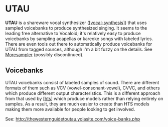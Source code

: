 # UTAU

**UTAU** is a shareware vocal synthesizer ([[vocal-synthesis]]) that uses sampled voicebanks to produce synthesized singing.  It seems to the leading free alternative to Vocaloid; it's relatively easy to produce voicebanks by sampling acapellas or kareoke songs with labeled lyrics.  There are even tools out there to automatically produce voicebanks for UTAU from tagged sources, although I'm a bit fuzzy on the details.  See [Moresampler](http://www.catmpro.com/en/utautools/moresampler-0-8-4/) (possibly discontinued).

## Voicebanks

UTAU voicebanks consist of labeled samples of sound.  There are different formats of them such as VCV (vowel-consonant-vowel), CVVC, and others which produce different output characteristics.  This is a different approach from that used by [[hts]] which produce models rather than relying entirely on samples.  As a result, they are much easier to create than HTS models making them more available for people looking to get involved.

See: <http://thewesternguidetoutau.yolasite.com/voice-banks.php>

[//begin]: # "Autogenerated link references for markdown compatibility"
[vocal-synthesis]: vocal-synthesis "vocal synthesis"
[hts]: hts "HTS"
[//end]: # "Autogenerated link references"
